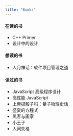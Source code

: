 ```yaml
---
title: "Books"
---
```


#### 在读的书

- C++ Primer
- 设计中的设计

#### 想读的书

- 人月神话：软件项目管理之道

#### 读过的书

- JavaScript 高级程序设计
- 高性能 JavaScript
- 上帝掷骰子吗：量子物理史话
- 盛夏的方程式
- 黑客与画家
- 小王子
- 人间失格
